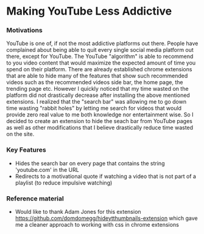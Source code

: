 # Making YouTube Less Addictive

### Motivations

YouTube is one of, if not the most addictive platforms out there. People have complained about being able to quit every single social media platform out there, except for YouTube. The YouTube "algorithm" is able to recommend to you video content that would maximize the expected amount of time you spend on their platform. There are already established chrome extensions that are able to hide many of the features that show such recommended videos such as the recommended videos side bar, the home page, the trending page etc. However I quickly noticed that my time wasted on the platform did not drastically decrease after installing the above mentioned extensions. I realized that the "search bar" was allowing me to go down time wasting "rabbit holes" by letting me search for videos that would provide zero real value to me both knowledge nor entertainment wise. So I decided to create an extension to hide the seach bar from YouTube pages as well as other modifications that I believe drastically reduce time wasted on the site.

### Key Features

-   Hides the search bar on every page that contains the string 'youtube.com' in the URL
-   Redirects to a motivational quote if watching a video that is not part of a playlist (to reduce impulsive watching)

### Reference material

-   Would like to thank Adam Jones for this extension https://github.com/domdomegg/hideytthumbnails-extension which gave me a cleaner approach to working with css in chrome extensions
